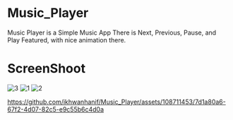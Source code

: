 # Music_Player
Music Player is a Simple Music App
There is Next, Previous, Pause, and Play Featured, with nice animation there.
# ScreenShoot
![3](https://github.com/ikhwanhanif/Music_Player/assets/108711453/bd222479-04e6-448d-b042-da7df5f1a833)
![1](https://github.com/ikhwanhanif/Music_Player/assets/108711453/bc291a64-5af5-4142-8da4-ee1793a30592)
![2](https://github.com/ikhwanhanif/Music_Player/assets/108711453/a4d81cba-304c-4287-b55f-ab508c0802eb)



https://github.com/ikhwanhanif/Music_Player/assets/108711453/7d1a80a6-67f2-4d07-82c5-e9c55b6c4d0a


